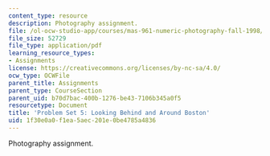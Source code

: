 ```yaml
---
content_type: resource
description: Photography assignment.
file: /ol-ocw-studio-app/courses/mas-961-numeric-photography-fall-1998/1f30e0a0f1ea5aec201e0be4785a4836_ps5.pdf
file_size: 52729
file_type: application/pdf
learning_resource_types:
- Assignments
license: https://creativecommons.org/licenses/by-nc-sa/4.0/
ocw_type: OCWFile
parent_title: Assignments
parent_type: CourseSection
parent_uid: b70d7bac-400b-1276-be43-7106b345a0f5
resourcetype: Document
title: 'Problem Set 5: Looking Behind and Around Boston'
uid: 1f30e0a0-f1ea-5aec-201e-0be4785a4836
---
```

Photography assignment.